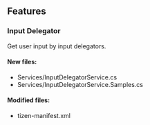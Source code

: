 ﻿## Features

<!--{[{-->
### Input Delegator
Get user input by input delegators.
#### New files:
* Services/InputDelegatorService.cs
* Services/InputDelegatorService.Samples.cs
#### Modified files:
* tizen-manifest.xml
<!--}]}-->